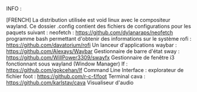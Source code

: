 INFO :

[FRENCH]
La distribution utilisée est void linux avec le compositeur wayland.
Ce dossier .config contient des fichiers de configurations pour les paquets suivant :
  neofetch : https://github.com/dylanaraps/neofetch
    programme bash permettant d'obtenir des informations sur le système
  rofi : https://github.com/davatorium/rofi
    Un lanceur d'applications
  waybar : https://github.com/Alexays/Waybar
    Gestionnaire de barre d'état
  sway : https://github.com/WillPower3309/swayfx
    Gestionnaire de fenêtre i3 fonctionnant sous wayland (Window Manager)
  lf : https://github.com/gokcehan/lf
    Command Line Interface : explorateur de fichier
  foot : https://github.com/r-c-f/foot
    Terminal
  cava : https://github.com/karlstav/cava
    Visualiseur d'audio
